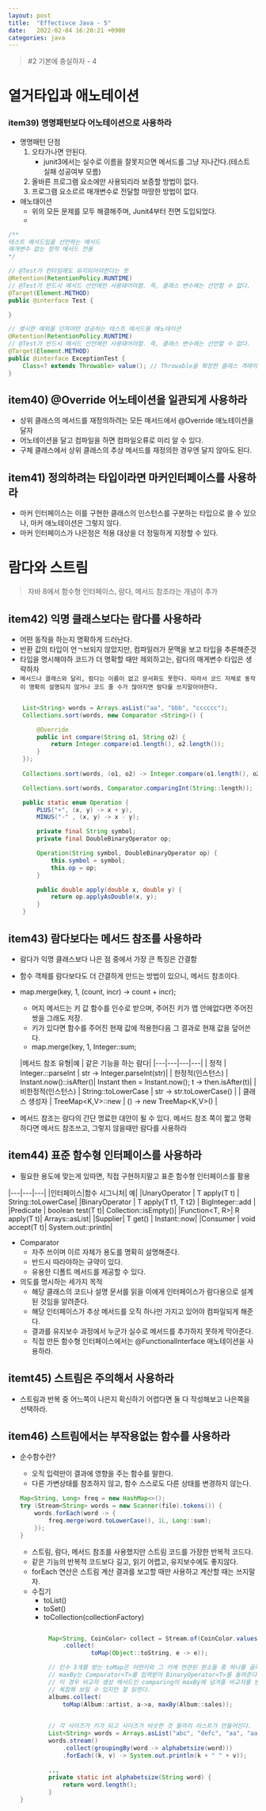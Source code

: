 ```yaml
---
layout: post
title:  "Effectivce Java - 5"
date:   2022-02-04 16:20:21 +0900
categories: java
---
```


> #2 기본에 충실하자 - 4

# 열거타입과 애노테이션

### item39) 명명패턴보다 어노테이션으로 사용하라
- 명명패턴 단점
    1. 오타가나면 안된다.
        - junit3에서는 실수로 이름을 잘못지으면 메서드를 그냥 지나간다.(테스트 실패 성공여부 모름)
    2. 올바른 프로그램 요소에만 사용되리라 보증할 방법이 없다.
    3. 프로그램 요소르르 매개변수로 전달할 마땅한 방법이 없다.
- 애노태이션
    - 위의 모든 문제를 모두 해결해주며, Junit4부터 전면 도입되었다.
    - 
```java
/**
테스트 메서드임을 선언하는 메서드
매개변수 없는 정적 메서드 전용
*/

// @Test가 런타임에도 유지되어야한다는 뜻
@Retention(RetentionPolicy.RUNTIME)
// @Test가 반드시 메서드 선언에만 사용돼어야함. 즉, 클래스 변수에는 선언할 수 없다.
@Target(Element.METHOD)
public @interface Test {

}
```

```java
// 명시한 예외를 던져야만 성공하는 테스트 메서드용 애노테이션
@Retention(RetentionPolicy.RUNTIME)
// @Test가 반드시 메서드 선언에만 사용돼어야함. 즉, 클래스 변수에는 선언할 수 없다.
@Target(Element.METHOD)
public @interface ExceptionTest {
    Class<? extends Throwable> value(); // Throwable을 확장한 클래스 객레이며, 모든 예외 타입을 다 수용
}

```


## item40)  @Override 어노테이션을 일관되게 사용하라
- 상위 클래스의 메서드를 재정의하려는 모든 매서드에서 @Override 애노테이션을 달자
- 어노테이션을 달고 컴파일을 하면 컴파일오류로 미리 알 수 있다.
- 구체 클래스에서 상위 클래스의 추상 메서드를 재정의한 경우엔 달지 않아도 된다.

## item41) 정의하려는 타입이라면 마커인터페이스를 사용하라
- 마커 인터페이스는 이를 구현한 클래스의 인스턴스를 구분하는 타입으로 쓸 수 있으나, 마커 애노테이션은 그렇지 않다.
- 마커 인터페이스가 나은점은 적용 대상을 더 정밀하게 지정할 수 있다.


# 람다와 스트림
> 자바 8에서 함수형 인터페이스, 람다, 메서드 참조라는 개념이 추가


## item42) 익명 클래스보다는 람다를 사용하라
- 어떤 동작을 하는지 명확하게 드러난다.
- 반환 값의 타입이 언ㄱ브되지 않았지만, 컴파일러가 문맥을 보고 타입을 추론해준것
- 타입을 명시해야하 코드가 더 명확할 때만 제외하고는, 람다의 매게변수 타입은 생략하자
- `메서드나 클래스와 달리, 람다는 이름이 없고 문서화도 못한다. 따라서 코드 자체로 동작이 명확히 설명되지 않거나 코드 줄 수가 많아지면 람다를 쓰지말아야한다.`


```java

    List<String> words = Arrays.asList("aa", "bbb", "cccccc");
    Collections.sort(words, new Comparator <String>() {

        @Override
        public int compare(String o1, String o2) {
            return Integer.compare(o1.length(), o2.length());
        }
    });
    
    Collections.sort(words, (o1, o2) -> Integer.compare(o1.length(), o2.length()));

    Collections.sort(words, Comparator.comparingInt(String::length));

    public static enum Operation {
        PLUS("+", (x, y) -> x + y),
        MINUS("-" , (x, y) -> x - y);

        private final String symbol;
        private final DoubleBinaryOperator op;

        Operation(String symbol, DoubleBinaryOperator op) {
            this.symbol = symbol;
            this.op = op;
        }

        public double apply(double x, double y) {
            return op.applyAsDouble(x, y);
        }
    }

```

## item43) 람다보다는 메서드 참조를 사용하라
- 람다가 익명 클래스보다 나은 점 중에서 가장 큰 특징은 간결함
- 함수 객체를 람다보다도 더 간결하게 만드는 방법이 있으니, 메서드 참조이다.
- map.merge(key, 1, (count, incr) -> count + incr);
    - 머지 메서드는 키 값 함수를 인수로 받으며, 주어진 키가 맵 안에없다면 주어진 쌍을 그래도 저장.
    - 키가 있다면 함수를 주어진 현재 값에 적용한다음 그 결과로 현재 값을 덮어쓴다.
    - map.merge(key, 1, Integer::sum;
    
    |메서드 참조 유형|예 | 같은 기능을 하는 람다|
    |---|---|---|---|
    | 정적 | Integer.::parseInt | str -> Integer.parseInt(str)|
    | 한정적(인스턴스) | Instant.now()::isAfter()| Instant then = Instant.now(); t -> then.isAfter(t)|
    | 비한정적(인스턴스) | String::toLowerCase | str -> str.toLowerCase() |
    | 클래스 생성자 | TreeMap<K,V>::new | () -> new TreeMap<K,V>() |

- 메서드 참조는 람다의 간단 명료한 대안이 될 수 있다. 메서드 참조 쪽이 짧고 명확하다면 메서드 참조쓰고, 그렇지 않을때만 람다를 사용하라

## item44) 표준 함수형 인터페이스를 사용하라
- 필요한 용도에 맞는게 있따면, 직접 구현하지말고 표준 함수형 인터페이스를 활용


|---|---|---|
|인터페이스|함수 시그니처| 예|
|UnaryOperator<T> | T apply(T t) | String::toLowerCase|
|BinaryOperator<T> | T apply(T t1, T t2) | BigInteger::add | 
|Predicate<T> | boolean test(T t)| Collection::isEmpty()|
|Function<T, R>| R apply(T t)| Arrays::asList|
|Supplier<T>| T get() | Instant::now|
|Consumer<T> | void accept(T t)| System.out::println|

- Comparator 
    - 자주 쓰이며 이르 자체가 용도를 명확히 설명해준다.
    - 반드시 따라야하는 규약이 있다.
    - 유용한 디폴트 메서드를 제공할 수 있다.
- 의도를 명시하는 세가지 목적
    - 해당 클래스의 코드나 설명 문서를 읽을 이에게 인터페이스가 람다용으로 설계된 것임을 알려준다.
    - 해당 인터페이스가 추상 메서드를 오직 하나만 가지고 있어야 컴파일되게 해준다.
    - 결과를 유지보수 과정에서 누군가 실수로 메서드를 추가하지 못하게 막아준다.
    - 직접 만든 함수형 인터페이스에서는 @FunctionalInterface 애노테이션을 사용하라.


## itemt45) 스트림은 주의해서 사용하라
- 스트림과 반복 중 어느쪽이 나은지 확신하기 어렵다면 둘 다 작성해보고 나은쪽을 선택하라.

## item46) 스트림에서는 부작용없는 함수를 사용하라
- 순수함수란?
    - 오직 입력만이 결과에 영향을 주는 함수를 말한다.
    - 다른 가변상태를 참조하지 않고, 함수 스스로도 다른 상태를 변경하지 않는다.

    ```java
    Map<String, Long> freq = new HashMap<>();
    try (Stream<String> words = new Scanner(file).tokens()) {
        words.forEach(word -> {
            freq.merge(word.toLowerCase(), 1L, Long::sum);
        });
    }
    ```
    
    - 스트림, 람다, 메서드 참조를 사용했지만 스트림 코드를 가장한 반복적 코드다.
    - 같은 기능의 반복적 코드보다 길고, 읽기 어렵고, 유지보수에도 좋지않다.
    - forEach 연산은 스트림 계산 결과를 보고할 때만 사용하고 계산할 때는 쓰지말자.
    - 수집기
        - toList()
        - toSet()
        - toCollection(collectionFactory)
    
    ```java

            Map<String, CoinColor> collect = Stream.of(CoinColor.values())
                .collect(
                        toMap(Object::toString, e -> e));

            // 인수 3개를 받는 toMap은 어떤키와 그 키에 연관된 원소들 중 하나를 골라 연관 짓는 맵을 만들 때 유용하다.
            // maxBy는 Comparator<T>를 입력받아 BinaryOperator<T>를 돌려준다.
            // 이 경우 비교자 생성 메서드인 comparing이 maxBy에 넘겨줄 비교자를 반환하는대, 자신의 키 추출함수로는 Albums::sales를 받았다.
            // 복잡해 보일 수 있지만 잘 읽힌다.
            albums.collect(
                toMap(Album::artist, a->a, maxBy(Album::sales));

            
            // 각 사이즈가 키가 되고 사이즈가 비슷한 것 들끼리 리스트가 만들어진다.
            List<String> words = Arrays.asList("abc", "defc", "aa", "aaa", "bbbb", "cc", "dddddd");
            words.stream()
                .collect(groupingBy(word -> alphabetsize(word)))
                .forEach((k, v) -> System.out.println(k + " " + v));
            
            ... 
            private static int alphabetsize(String word) {
                return word.length();
            }
    }
    ```
